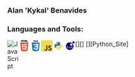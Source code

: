 ### Alan 'Kykal' Benavides

### Languages and Tools:
[<img align="left" alt="JavaScript" width="26px" src="" />][]
[<img align="left" alt="CSS" width="26px" src="https://raw.githubusercontent.com/github/explore/main/topics/html/html.png"  />][HTML_Site]
[<img align="left" alt="CSS" width="26px" src="https://raw.githubusercontent.com/github/explore/main/topics/css/css.png" />][CSS_Site]
[<img align="left" alt="JavaScript" width="26px" src="https://raw.githubusercontent.com/github/explore/main/topics/javascript/javascript.png" />][JavaScript_Site]
[<img align="left" alt="JavaScript" width="26px" src="https://raw.githubusercontent.com/github/explore/main/topics/python/python.png" />][Python_Site]
[<img align="left" alt="JavaScript" width="26px" src="https://raw.githubusercontent.com/github/explore/main/topics/lua/lua.png" />][Lua_Site]






[JavaScript_Site]: https://developer.mozilla.org/en-US/docs/Web/JavaScriptw
[CSS_Site]: https://developer.mozilla.org/en-US/docs/Web/CSS
[HTML_SITE]: https://developer.mozilla.org/en-US/docs/Web/HTML
[Lua_Site]: https://www.lua.org/about.html